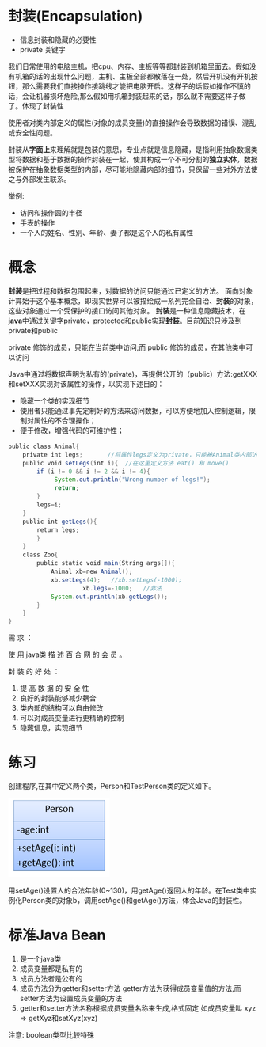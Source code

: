 # 封装(Encapsulation)



- 信息封装和隐藏的必要性
- private 关键字

我们日常使用的电脑主机，把cpu、内存、主板等等都封装到机箱里面去。假如没有机箱的话的出现什么问题，主机、主板全部都散落在一处，然后开机没有开机按钮，那么需要我们直接操作接跳线才能把电脑开启。这样子的话假如操作不慎的话，会让机器损坏危险,那么假如用机箱封装起来的话，那么就不需要这样子做了。体现了封装性



使用者对类内部定义的属性(对象的成员变量)的直接操作会导致数据的错误、混乱或安全性问题。

 封装从**字面上**来理解就是包装的意思，专业点就是信息隐藏，是指利用抽象数据类型将数据和基于数据的操作封装在一起，使其构成一个不可分割的**独立实体**，数据被保护在抽象数据类型的内部，尽可能地隐藏内部的细节，只保留一些对外方法使之与外部发生联系。

举例: 

- 访问和操作圆的半径 
- 手表的操作
- 一个人的姓名、性别、年龄、妻子都是这个人的私有属性

#  概念

**封装**是把过程和数据包围起来，对数据的访问只能通过已定义的方法。 面向对象计算始于这个基本概念，即现实世界可以被描绘成一系列完全自治、**封装**的对象，这些对象通过一个受保护的接口访问其他对象。 **封装**是一种信息隐藏技术，在**java**中通过关键字private，protected和public实现**封装**。目前知识只涉及到private和public

private 修饰的成员，只能在当前类中访问;而 public 修饰的成员，在其他类中可以访问



Java中通过将数据声明为私有的(private)，再提供公开的（public）方法:getXXX和setXXX实现对该属性的操作，以实现下述目的：

- 隐藏一个类的实现细节
- 使用者只能通过事先定制好的方法来访问数据，可以方便地加入控制逻辑，限制对属性的不合理操作；
- 便于修改，增强代码的可维护性；

```Java
public class Animal{
    private int legs;       //将属性legs定义为private，只能被Animal类内部访问
    public void setLegs(int i){  //在这里定义方法 eat() 和 move() 
        if (i != 0 && i != 2 && i != 4){
             System.out.println("Wrong number of legs!");
             return;
        }
        legs=i;
    }
    public int getLegs(){
        return legs;
        }
    }
    class Zoo{
        public static void main(String args[]){
            Animal xb=new Animal();
            xb.setLegs(4);   //xb.setLegs(-1000);       
                     xb.legs=-1000;   //非法
            System.out.println(xb.getLegs());
        }
    }
}
```

需 求 ： 

使 用 java类 描 述 百 合 网 的 会 员 。 

 

封 装 的 好 处 ： 

1. 提 高 数 据 的 安 全 性
2. 良好的封装能够减少耦合
3. 类内部的结构可以自由修改
4. 可以对成员变量进行更精确的控制
5. 隐藏信息，实现细节

# 练习

创建程序,在其中定义两个类，Person和TestPerson类的定义如下。

![1.png](assets/clip_image001-1547461946149.png)

用setAge()设置人的合法年龄(0~130)，用getAge()返回人的年龄。在Test类中实例化Person类的对象b，调用setAge()和getAge()方法，体会Java的封装性。

# 标准Java Bean

1. 是一个java类
2. 成员变量都是私有的
3. 成员方法者是公有的
4. 成员方法分为getter和setter方法 getter方法为获得成员变量值的方法,而setter方法为设置成员变量的方法
5. getter和setter方法名称根据成员变量名称来生成,格式固定 如成员变量叫 xyz => getXyz和setXyz(xyz)

 

注意: boolean类型比较特殊 